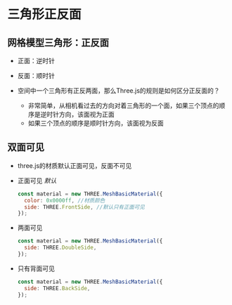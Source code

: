 # 三角形正反面

## 网格模型三角形：正反面

+ 正面：逆时针
+ 反面：顺时针

+ 空间中一个三角形有正反两面，那么Three.js的规则是如何区分正反面的？

  + 非常简单，从相机看过去的方向对着三角形的一个面，如果三个顶点的顺序是逆时针方向，该面视为正面
  + 如果三个顶点的顺序是顺时针方向，该面视为反面

## 双面可见

+ three.js的材质默认正面可见，反面不可见

+ 正面可见 *默认*

  ```js
  const material = new THREE.MeshBasicMaterial({
    color: 0x0000ff, //材质颜色
    side: THREE.FrontSide, //默认只有正面可见
  });
  ```

+ 两面可见

  ```js
  const material = new THREE.MeshBasicMaterial({
    side: THREE.DoubleSide,
  });
  ```

+ 只有背面可见

  ```js
  const material = new THREE.MeshBasicMaterial({
    side: THREE.BackSide,
  });
  ```
